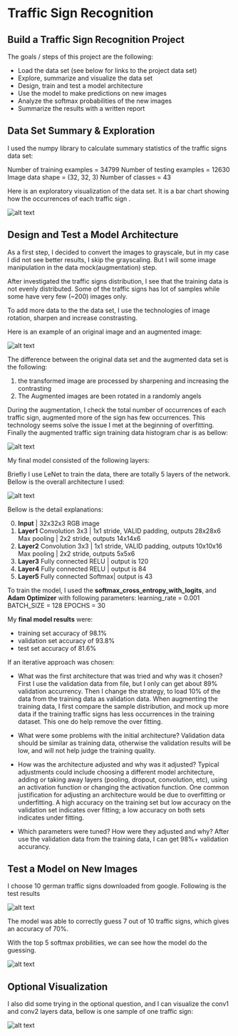 Traffic Sign Recognition
=

Build a Traffic Sign Recognition Project
-

The goals / steps of this project are the following:

* Load the data set (see below for links to the project data set)
* Explore, summarize and visualize the data set
* Design, train and test a model architecture
* Use the model to make predictions on new images
* Analyze the softmax probabilities of the new images
* Summarize the results with a written report




[image1]: ./test-results/visulization.png "Visualization"
[image2]: ./test-results/top5.png "Top 5 Softmax"
[image3]: ./test-results/prediction.png "Prediction"
[image4]: ./test-results/post-augmentation-histogram.png "post augmentation histogram"
[image5]: ./test-results/y-class-histogram.png "Y class histogram"
[image6]: ./test-results/augmentaion-compare.png "Augmentation compare"
[image7]: ./test-results/LeNet.png "LeNet"


Data Set Summary & Exploration
-

I used the numpy library to calculate summary statistics of the traffic
signs data set:

Number of training examples = 34799
Number of testing examples = 12630
Image data shape = (32, 32, 3)
Number of classes = 43



Here is an exploratory visualization of the data set. It is a bar chart showing how the occurrences of each traffic sign .

![alt text][image5]

Design and Test a Model Architecture
-


As a first step, I decided to convert the images to grayscale, but in my case I did not see better results, I skip the grayscaling. But I will some image manipulation in the data mock(augmentation) step.

After investigated the traffic signs distribution, I see that the training data is not evenly distributed. Some of the traffic signs has lot of samples while some have very few (~200) images only.

To add more data to the the data set, I use the technologies of image rotation, sharpen and increase constrasting.

Here is an example of an original image and an augmented image:

![alt text][image6]

The difference between the original data set and the augmented data set is the following:

1. the transformed image are processed by sharpening and increasing the contrasting
2. The Augmented images are been rotated in a randomly angels

During the augmentation, I check the total number of occurrences of each traffic sign, augmented more of the sign has few occurrences. This technology seems solve the issue I met at the beginning of overfitting.
Finally the augmented traffic sign training data histogram char is as bellow:

![alt text][image4]



My final model consisted of the following layers:

Briefly I use LeNet to train the data, there are totally 5 layers of the network. Bellow is the overall architecture I used:

![alt text][image7]


Bellow is the detail explanations:

        
0. **Input**         		| 32x32x3 RGB image   							
1. **Layer1**
 Convolution 3x3     	| 1x1 stride, VALID padding, outputs 28x28x6 	
 Max pooling	      	| 2x2 stride,  outputs 14x14x6				    
2. **Layer2**
 Convolution 3x3	    | 1x1 stride, VALID padding, outputs 10x10x16   
 Max pooling	      	| 2x2 stride,  outputs 5x5x6				    
3. **Layer3**
 Fully connected RELU  | output is 120     			  			    
4. **Layer4**
 Fully connected RELU  | output is 84     		    	  			    
5. **Layer5**
 Fully connected Softmax| output is 43									



To train the model, I used the **softmax_cross_entropy_with_logits**, and **Adam Optimizer** with following parameters:
        learning_rate = 0.001
        BATCH_SIZE = 128
        EPOCHS = 30


My **final model results** were:
* training set accuracy of 98.1%
* validation set accuracy of 93.8%
* test set accuracy of 81.6%

If an iterative approach was chosen:
* What was the first architecture that was tried and why was it chosen?
First I use the validation data from file, but I only can get about 89% validation accurrency. Then I change the strategy, to load 10% of the data from the training data as validation data.
When augmenting the training data, I first compare the sample distribution, and mock up more data if the training traffic signs has less occurrences in the training dataset. This one do help remove the over fitting.


* What were some problems with the initial architecture?
Validation data should be similar as training data, otherwise the validation results will be low, and will not help judge the training quality.

* How was the architecture adjusted and why was it adjusted? Typical adjustments could include choosing a different model architecture, adding or taking away layers (pooling, dropout, convolution, etc), using an activation function or changing the activation function. One common justification for adjusting an architecture would be due to overfitting or underfitting. A high accuracy on the training set but low accuracy on the validation set indicates over fitting; a low accuracy on both sets indicates under fitting.
* Which parameters were tuned? How were they adjusted and why?
After use the validation data from the training data, I can get 98%+ validation accurancy.


 

Test a Model on New Images
-

I choose 10 german traffic signs downloaded from google. Following is the test results

![alt text][image3]


The model was able to correctly guess 7 out of 10 traffic signs, which gives an accuracy of 70%. 



With the top 5 softmax probilities, we can see how the model do the guessing. 

![alt text][image2]


Optional Visualization
-

I also did some trying in the optional question, and I can visualize the conv1 and conv2 layers data, bellow is one sample of one traffic sign:

![alt text][image1]

